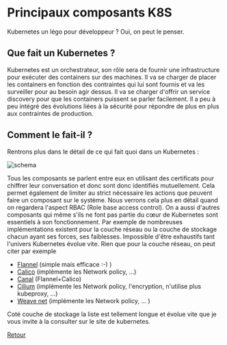 # Principaux composants K8S
Kubernetes un légo pour développeur ? Oui, on peut le penser.

## Que fait un Kubernetes ?
Kubernetes est un orchestrateur, son rôle sera de fournir une infrastructure pour exécuter des containers sur des machines.
Il va se charger de placer les containers en fonction des contraintes qui lui sont fournis et va les surveiller pour au besoin agir dessus.
Il va se charger d'offrir un service discovery pour que les containers puissent se parler facilement.
Il a peu à peu intégré des évolutions liées à la sécurité pour répondre de plus en plus aux contraintes de production.

## Comment le fait-il ?
Rentrons plus dans le détail de ce qui fait quoi dans un Kubernetes :

![schema](https://obeyler.github.io/Formation-K8S/images/architecture-K8S.drawio.svg)

Tous les composants se parlent entre eux en utilisant des certificats pour chiffrer leur conversation et donc sont donc identifiés mutuellement. 
Cela permet également de limiter au strict nécessaire les actions que peuvent faire un composant sur le système. Nous verrons cela plus en détail quand on regardera l'aspect RBAC (Role base access control).
On a aussi d'autres composants qui même s'ils ne font pas partie du cœur de Kubernetes sont essentiels à son fonctionnement.
Par exemple de nombreuses implémentations existent pour la couche réseau ou la couche de stockage chacun ayant ses forces, ses faiblesses. Impossible d'être exhaustifs tant l'univers Kubernetes évolue vite.
Rien que pour la couche réseau, on peut citer par exemple
- [Flannel](https://github.com/flannel-io/flannel) (simple mais efficace :-) )
- [Calico](https://www.tigera.io/project-calico/) (implémente les Network policy, ...)
- [Canal](https://docs.projectcalico.org/getting-started/kubernetes/flannel/flannel) (Flannel+Calico)
- [Cilium](https://cilium.io) (implémente les Network policy, l'encryption, n'utilise plus kubeproxy, ...)
- [Weave net](https://github.com/weaveworks/weave) (implémente les Network policy, ... )

Coté couche de stockage la liste est tellement longue et évolue vite que je vous invite à la consulter sur le site de kubernetes.

[Retour](https://obeyler.github.io/Formation-K8S/)
